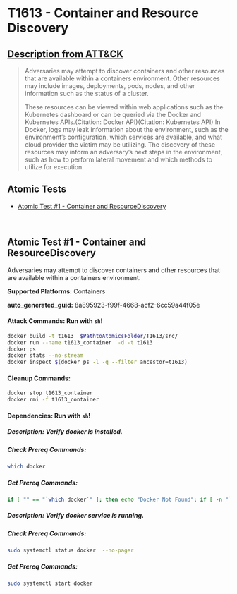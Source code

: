# T1613 - Container and Resource Discovery
## [Description from ATT&CK](https://attack.mitre.org/techniques/T1613)
<blockquote>Adversaries may attempt to discover containers and other resources that are available within a containers environment. Other resources may include images, deployments, pods, nodes, and other information such as the status of a cluster.

These resources can be viewed within web applications such as the Kubernetes dashboard or can be queried via the Docker and Kubernetes APIs.(Citation: Docker API)(Citation: Kubernetes API) In Docker, logs may leak information about the environment, such as the environment’s configuration, which services are available, and what cloud provider the victim may be utilizing. The discovery of these resources may inform an adversary’s next steps in the environment, such as how to perform lateral movement and which methods to utilize for execution. </blockquote>

## Atomic Tests

- [Atomic Test #1 - Container and ResourceDiscovery](#atomic-test-1---container-and-resourcediscovery)


<br/>

## Atomic Test #1 - Container and ResourceDiscovery
Adversaries may attempt to discover containers and other resources that are available within a containers environment.

**Supported Platforms:** Containers


**auto_generated_guid:** 8a895923-f99f-4668-acf2-6cc59a44f05e






#### Attack Commands: Run with `sh`! 


```sh
docker build -t t1613  $PathtoAtomicsFolder/T1613/src/
docker run --name t1613_container  -d -t t1613
docker ps
docker stats --no-stream
docker inspect $(docker ps -l -q --filter ancestor=t1613)
```

#### Cleanup Commands:
```sh
docker stop t1613_container
docker rmi -f t1613_container
```



#### Dependencies:  Run with `sh`!
##### Description: Verify docker is installed.
##### Check Prereq Commands:
```sh
which docker
```
##### Get Prereq Commands:
```sh
if [ "" == "`which docker`" ]; then echo "Docker Not Found"; if [ -n "`which apt-get`" ]; then sudo apt-get -y install docker ; elif [ -n "`which yum`" ]; then sudo yum -y install docker ; fi ; else echo "Docker installed"; fi
```
##### Description: Verify docker service is running.
##### Check Prereq Commands:
```sh
sudo systemctl status docker  --no-pager
```
##### Get Prereq Commands:
```sh
sudo systemctl start docker
```




<br/>
